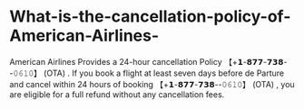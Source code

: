 # What-is-the-cancellation-policy-of-American-Airlines-
American Airlines Provides a 24-hour cancellation Policy 【+𝟭-𝟴𝟳𝟳-𝟳𝟯𝟴--𝟶𝟼𝟷𝟶】 (OTA) . If you book a flight at least seven days before de Parture and cancel within 24 hours of booking 【+𝟭-𝟴𝟳𝟳-𝟳𝟯𝟴--𝟶𝟼𝟷𝟶】 (OTA) , you are eligible for a full refund without any cancellation fees.
